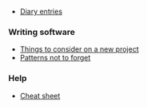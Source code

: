 * [Diary entries](craftsmanship)

### Writing software 
* [Things to consider on a new project](software-project/points-to-consider.md)
* [Patterns not to forget](software-project/Java)

### Help
* [Cheat sheet](cheatsheet.md)